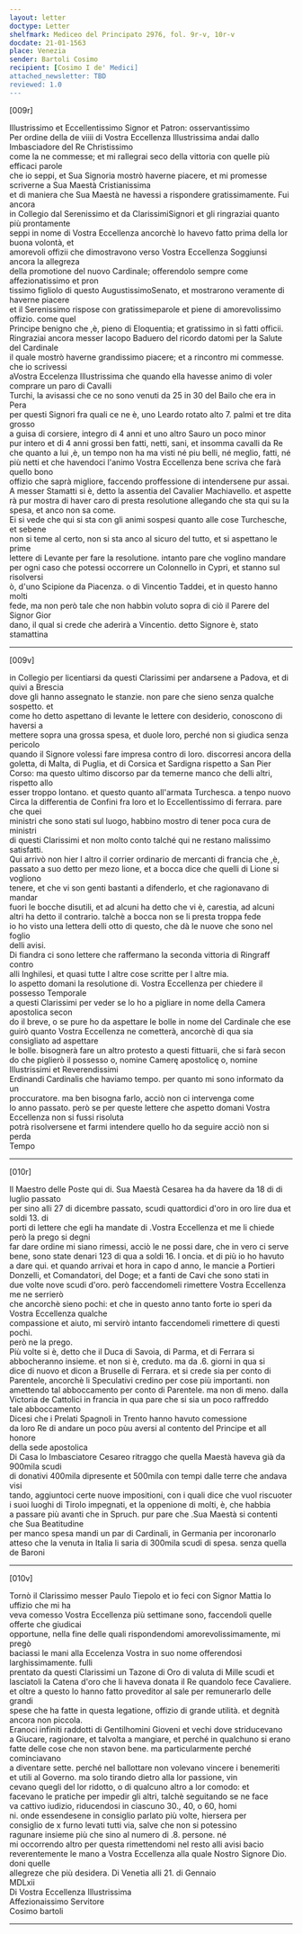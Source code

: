 ```yaml
---
layout: letter
doctype: Letter
shelfmark: Mediceo del Principato 2976, fol. 9r-v, 10r-v
docdate: 21-01-1563
place: Venezia
sender: Bartoli Cosimo
recipient: [Cosimo I de' Medici]
attached_newsletter: TBD
reviewed: 1.0
---
```


[009r]  
  
  
Illustrissimo et Eccellentissimo Signor et Patron: osservantissimo  
Per ordine della de viiii di Vostra Eccellenza Illustrissima andai dallo Imbasciadore del Re Christissimo  
come la ne commesse; et mi rallegrai seco della vittoria con quelle più efficaci parole  
che io seppi, et Sua Signoria mostrò haverne piacere, et mi promesse scriverne a Sua Maestà Cristianissima  
et di maniera che Sua Maestà ne havessi a rispondere gratissimamente. Fui ancora  
in Collegio dal Serenissimo et da ClarissimiSignori et gli ringraziai quanto più prontamente  
seppi in nome di Vostra Eccellenza ancorchè lo havevo fatto prima della lor buona volontà, et   
amorevoli offizii che dimostravono verso Vostra Eccellenza Soggiunsi ancora la allegreza  
della promotione del nuovo Cardinale; offerendolo sempre come affezionatissimo et pron  
tissimo figliolo di questo AugustissimoSenato, et mostrarono veramente di haverne piacere   
et il Serenissimo rispose con gratissimeparole et piene di amorevolissimo offizio. come quel  
Principe benigno che ,è, pieno di Eloquentia; et gratissimo in sì fatti officii.  
Ringraziai ancora messer Iacopo Baduero del ricordo datomi per la Salute del Cardinale   
il quale mostrò haverne grandissimo piacere; et a rincontro mi commesse. che io scrivessi  
aVostra Eccelenza Illustrissima che quando ella havesse animo di voler comprare un paro di Cavalli   
Turchi, la avisassi che ce no sono venuti da 25 in 30 del Bailo che era in Pera  
per questi Signori fra quali ce ne è, uno Leardo rotato alto 7. palmi et tre dita grosso  
a guisa di corsiere, integro di 4 anni et uno altro Sauro un poco minor  
pur intero et di 4 anni grossi ben fatti, netti, sani, et insomma cavalli da Re   
che quanto a lui ,è, un tempo non ha ma visti né piu belli, né meglio, fatti, né   
più netti et che havendoci l'animo Vostra Eccellenza bene scriva che farà quello bono   
offizio che saprà migliore, faccendo proffessione di intendersene pur assai.   
A messer Stamatti si è, detto la assentia del Cavalier Machiavello. et aspette  
rà pur mostra di haver caro di presta resolutione allegando che sta qui su la  
spesa, et anco non sa come.  
Ei si vede che qui si sta con gli animi sospesi quanto alle cose Turchesche, et sebene   
non si teme al certo, non si sta anco al sicuro del tutto, et si aspettano le prime  
lettere di Levante per fare la resolutione. intanto pare che voglino mandare   
per ogni caso che potessi occorrere un Colonnello in Cypri, et stanno sul risolversi   
ò, d'uno Scipione da Piacenza. o di Vincentio Taddei, et in questo hanno molti  
fede, ma non però tale che non habbin voluto sopra di ciò il Parere del Signor Gior  
dano, il qual si crede che aderirà a Vincentio. detto Signore è, stato stamattina  
  
---  

[009v]  
  
  
in Collegio per licentiarsi da questi Clarissimi per andarsene a Padova, et di quivi a Brescia  
dove gli hanno assegnato le stanzie. non pare che sieno senza qualche sospetto. et  
come ho detto aspettano di levante le lettere con desiderio, conoscono di haversi a  
mettere sopra una grossa spesa, et duole loro, perché non si giudica senza pericolo  
quando il Signore volessi fare impresa contro di loro. discorresi ancora della  
goletta, di Malta, di Puglia, et di Corsica et Sardigna rispetto a San Pier  
Corso: ma questo ultimo discorso par da temerne manco che delli altri, rispetto allo  
esser troppo lontano. et questo quanto all'armata Turchesca. a tenpo nuovo  
Circa la differentia de Confini fra loro et lo Eccellentissimo di ferrara. pare che quei  
ministri che sono stati sul luogo, habbino mostro di tener poca cura de ministri  
di questi Clarissimi et non molto conto talché qui ne restano malissimo satisfatti.  
Qui arrivò non hier l altro il corrier ordinario de mercanti di francia che ,è,  
passato a suo detto per mezo lione, et a bocca dice che quelli di Lione si vogliono  
tenere, et che vi son genti bastanti a difenderlo, et che ragionavano di mandar  
fuori le bocche disutili, et ad alcuni ha detto che vi è, carestia, ad alcuni  
altri ha detto il contrario. talchè a bocca non se li presta troppa fede  
io ho visto una lettera delli otto di questo, che dà le nuove che sono nel foglio  
delli avisi.  
Di fiandra ci sono lettere che raffermano la seconda vittoria di Ringraff contro  
alli Inghilesi, et quasi tutte l altre cose scritte per l altre mia.  
Io aspetto domani la resolutione di. Vostra Eccellenza per chiedere il possesso Temporale  
a questi Clarissimi per veder se lo ho a pigliare in nome della Camera apostolica secon  
do il breve, o se pure ho da aspettare le bolle in nome del Cardinale che ese  
guirò quanto Vostra Eccellenza ne cometterà, ancorchè di qua sia consigliato ad aspettare  
le bolle. bisognerà fare un altro protesto a questi fittuarii, che si farà secon  
do che piglierò il possesso o, nomine Camerę apostolicę o, nomine Illustrissimi et Reverendissimi  
Erdinandi Cardinalis che haviamo tempo. per quanto mi sono informato da un  
proccuratore. ma ben bisogna farlo, acciò non ci intervenga come  
lo anno passato. però se per queste lettere che aspetto domani Vostra Eccellenza non si fussi risoluta  
potrà risolversene et farmi intendere quello ho da seguire acciò non si perda  
Tempo  
  
---  

[010r]  
  
  
Il Maestro delle Poste qui di. Sua Maestà Cesarea ha da havere da 18 di di luglio passato  
per sino alli 27 di dicembre passato, scudi quattordici d'oro in oro lire dua et soldi 13. di  
porti di lettere che egli ha mandate di .Vostra Eccellenza et me li chiede però la prego si degni  
far dare ordine mi siano rimessi, acciò le ne possi dare, che in vero ci serve  
bene, sono state denari 123 di qua a soldi 16. l oncia. et di più io ho havuto  
a dare qui. et quando arrivai et hora in capo d anno, le mancie a Portieri  
Donzelli, et Comandatori, del Doge; et a fanti de Cavi che sono stati in  
due volte nove scudi d'oro. però faccendomeli rimettere Vostra Eccellenza me ne serrierò  
che ancorchè sieno pochi: et che in questo anno tanto forte io speri da Vostra Eccellenza qualche  
compassione et aiuto, mi servirò intanto faccendomeli rimettere di questi pochi.  
però ne la prego.  
Più volte si è, detto che il Duca di Savoia, di Parma, et di Ferrara si  
abbocheranno insieme. et non si è, creduto. ma da .6. giorni in qua si  
dice di nuovo et dicon a Bruselle di Ferrara. et si crede sia per conto di  
Parentele, ancorchè li Speculativi credino per cose più importanti. non  
amettendo tal abboccamento per conto di Parentele. ma non di meno. dalla  
Victoria de Cattolici in francia in qua pare che si sia un poco raffreddo  
tale abboccamento  
Dicesi che i Prelati Spagnoli in Trento hanno havuto comessione  
da loro Re di andare un poco pùu aversi al contento del Principe et all honore  
della sede apostolica  
Di Casa lo Imbasciatore Cesareo ritraggo che quella Maestà haveva già da 900mila scudi  
di donativi 400mila dipresente et 500mila con tempi dalle terre che andava visi  
tando, aggiuntoci certe nuove impositioni, con i quali dice che vuol riscuoter  
i suoi luoghi di Tirolo impegnati, et la oppenione di molti, è, che habbia  
a passare più avanti che in Spruch. pur pare che .Sua Maestà si contenti che Sua Beatitudine  
per manco spesa mandi un par di Cardinali, in Germania per incoronarlo  
atteso che la venuta in Italia li saria di 300mila scudi di spesa. senza quella  
de Baroni  
  
---  

[010v]  
  
  
Tornò il Clarissimo messer Paulo Tiepolo et io feci con Signor Mattia lo uffizio che mi ha  
veva comesso Vostra Eccellenza più settimane sono, faccendoli quelle offerte che giudicai  
opportune, nella fine delle quali rispondendomi amorevolissimamente, mi pregò  
baciassi le mani alla Eccelenza Vostra in suo nome offerendosi larghissimamente. fulli  
prentato da questi Clarissimi un Tazone di Oro di valuta di Mille scudi et  
lasciatoli la Catena d'oro che li haveva donata il Re quandolo fece Cavaliere.  
et oltre a questo lo hanno fatto proveditor al sale per remunerarlo delle grandi  
spese che ha fatte in questa legatione, offizio di grande utilità. et degnità  
ancora non piccola.  
Eranoci infiniti raddotti di Gentilhomini Gioveni et vechi dove striducevano  
a Giucare, ragionare, et talvolta a mangiare, et perché in qualchuno si erano  
fatte delle cose che non stavon bene. ma particularmente perché cominciavano  
a diventare sette. perché nel ballottare non volevano vincere i benemeriti  
et utili al Governo. ma solo tirando dietro alla lor passione, vin  
cevano quegli del lor ridotto, o di qualcuno altro a lor comodo: et  
facevano le pratiche per impedir gli altri, talchè seguitando se ne face  
va cattivo iudizio, riducendosi in ciascuno 30., 40, o 60, homi  
ni. onde essendesene in consiglio parlato più volte, hiersera per  
consiglio de x furno levati tutti via, salve che non si potessino  
ragunare insieme più che sino al numero di .8. persone. né  
mi occorrendo altro per questa rimettendomi nel resto alli avisi bacio  
reverentemente le mano a Vostra Eccellenza alla quale Nostro Signore Dio. doni quelle  
allegreze che più desidera. Di Venetia alli 21. di Gennaio  
MDLxii  
Di Vostra Eccellenza Illustrissima  
Affezionaissimo Servitore  
Cosimo bartoli  
  
---  


